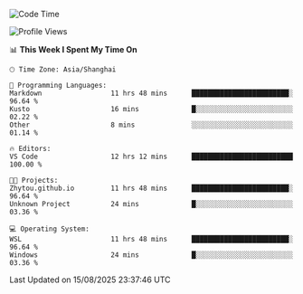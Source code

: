 <!--START_SECTION:waka-->
![Code Time](http://img.shields.io/badge/Code%20Time-3%2C076%20hrs%2046%20mins-blue)

![Profile Views](http://img.shields.io/badge/Profile%20Views-0-blue)

📊 **This Week I Spent My Time On** 

```text
🕑︎ Time Zone: Asia/Shanghai

💬 Programming Languages: 
Markdown                 11 hrs 48 mins      ████████████████████████░   96.64 % 
Kusto                    16 mins             █░░░░░░░░░░░░░░░░░░░░░░░░   02.22 % 
Other                    8 mins              ░░░░░░░░░░░░░░░░░░░░░░░░░   01.14 % 

🔥 Editors: 
VS Code                  12 hrs 12 mins      █████████████████████████   100.00 % 

🐱‍💻 Projects: 
Zhytou.github.io         11 hrs 48 mins      ████████████████████████░   96.64 % 
Unknown Project          24 mins             █░░░░░░░░░░░░░░░░░░░░░░░░   03.36 % 

💻 Operating System: 
WSL                      11 hrs 48 mins      ████████████████████████░   96.64 % 
Windows                  24 mins             █░░░░░░░░░░░░░░░░░░░░░░░░   03.36 % 
```


 Last Updated on 15/08/2025 23:37:46 UTC
<!--END_SECTION:waka-->